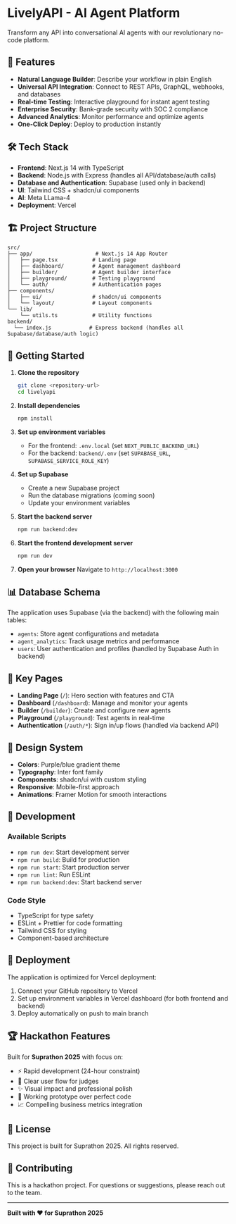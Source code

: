 # LivelyAPI - AI Agent Platform

Transform any API into conversational AI agents with our revolutionary no-code platform.

## 🚀 Features

- **Natural Language Builder**: Describe your workflow in plain English
- **Universal API Integration**: Connect to REST APIs, GraphQL, webhooks, and databases
- **Real-time Testing**: Interactive playground for instant agent testing
- **Enterprise Security**: Bank-grade security with SOC 2 compliance
- **Advanced Analytics**: Monitor performance and optimize agents
- **One-Click Deploy**: Deploy to production instantly

## 🛠 Tech Stack

- **Frontend**: Next.js 14 with TypeScript
- **Backend**: Node.js with Express (handles all API/database/auth calls)
- **Database and Authentication**: Supabase (used only in backend)
- **UI**: Tailwind CSS + shadcn/ui components
- **AI**: Meta LLama-4
- **Deployment**: Vercel

## 🏗 Project Structure

```
src/
├── app/                    # Next.js 14 App Router
│   ├── page.tsx           # Landing page
│   ├── dashboard/         # Agent management dashboard
│   ├── builder/           # Agent builder interface
│   ├── playground/        # Testing playground
│   └── auth/              # Authentication pages
├── components/
│   ├── ui/                # shadcn/ui components
│   └── layout/            # Layout components
└── lib/
    └── utils.ts           # Utility functions
backend/
  └── index.js            # Express backend (handles all Supabase/database/auth logic)
```

## 🚀 Getting Started

1. **Clone the repository**
   ```bash
   git clone <repository-url>
   cd livelyapi
   ```

2. **Install dependencies**
   ```bash
   npm install
   ```

3. **Set up environment variables**
   - For the frontend: `.env.local` (set `NEXT_PUBLIC_BACKEND_URL`)
   - For the backend: `backend/.env` (set `SUPABASE_URL`, `SUPABASE_SERVICE_ROLE_KEY`)

4. **Set up Supabase**
   - Create a new Supabase project
   - Run the database migrations (coming soon)
   - Update your environment variables

5. **Start the backend server**
   ```bash
   npm run backend:dev
   ```

6. **Start the frontend development server**
   ```bash
   npm run dev
   ```

7. **Open your browser**
   Navigate to `http://localhost:3000`

## 📊 Database Schema

The application uses Supabase (via the backend) with the following main tables:

- `agents`: Store agent configurations and metadata
- `agent_analytics`: Track usage metrics and performance
- `users`: User authentication and profiles (handled by Supabase Auth in backend)

## 🎯 Key Pages

- **Landing Page** (`/`): Hero section with features and CTA
- **Dashboard** (`/dashboard`): Manage and monitor your agents
- **Builder** (`/builder`): Create and configure new agents
- **Playground** (`/playground`): Test agents in real-time
- **Authentication** (`/auth/*`): Sign in/up flows (handled via backend API)

## 🎨 Design System

- **Colors**: Purple/blue gradient theme
- **Typography**: Inter font family
- **Components**: shadcn/ui with custom styling
- **Responsive**: Mobile-first approach
- **Animations**: Framer Motion for smooth interactions

## 🔧 Development

### Available Scripts

- `npm run dev`: Start development server
- `npm run build`: Build for production
- `npm run start`: Start production server
- `npm run lint`: Run ESLint
- `npm run backend:dev`: Start backend server

### Code Style

- TypeScript for type safety
- ESLint + Prettier for code formatting
- Tailwind CSS for styling
- Component-based architecture

## 🚀 Deployment

The application is optimized for Vercel deployment:

1. Connect your GitHub repository to Vercel
2. Set up environment variables in Vercel dashboard (for both frontend and backend)
3. Deploy automatically on push to main branch

## 🏆 Hackathon Features

Built for **Suprathon 2025** with focus on:

- ⚡ Rapid development (24-hour constraint)
- 🎯 Clear user flow for judges
- ✨ Visual impact and professional polish
- 🔧 Working prototype over perfect code
- 📈 Compelling business metrics integration

## 📝 License

This project is built for Suprathon 2025. All rights reserved.

## 🤝 Contributing

This is a hackathon project. For questions or suggestions, please reach out to the team.

---

**Built with ❤️ for Suprathon 2025**